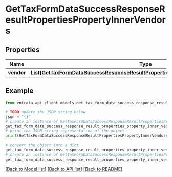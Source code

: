 # GetTaxFormDataSuccessResponseResultPropertiesPropertyInnerVendors


## Properties

Name | Type | Description | Notes
------------ | ------------- | ------------- | -------------
**vendor** | [**List[GetTaxFormDataSuccessResponseResultPropertiesPropertyInnerVendorsVendorInner]**](GetTaxFormDataSuccessResponseResultPropertiesPropertyInnerVendorsVendorInner.md) |  | [optional] 

## Example

```python
from entrata_api_client.models.get_tax_form_data_success_response_result_properties_property_inner_vendors import GetTaxFormDataSuccessResponseResultPropertiesPropertyInnerVendors

# TODO update the JSON string below
json = "{}"
# create an instance of GetTaxFormDataSuccessResponseResultPropertiesPropertyInnerVendors from a JSON string
get_tax_form_data_success_response_result_properties_property_inner_vendors_instance = GetTaxFormDataSuccessResponseResultPropertiesPropertyInnerVendors.from_json(json)
# print the JSON string representation of the object
print(GetTaxFormDataSuccessResponseResultPropertiesPropertyInnerVendors.to_json())

# convert the object into a dict
get_tax_form_data_success_response_result_properties_property_inner_vendors_dict = get_tax_form_data_success_response_result_properties_property_inner_vendors_instance.to_dict()
# create an instance of GetTaxFormDataSuccessResponseResultPropertiesPropertyInnerVendors from a dict
get_tax_form_data_success_response_result_properties_property_inner_vendors_from_dict = GetTaxFormDataSuccessResponseResultPropertiesPropertyInnerVendors.from_dict(get_tax_form_data_success_response_result_properties_property_inner_vendors_dict)
```
[[Back to Model list]](../README.md#documentation-for-models) [[Back to API list]](../README.md#documentation-for-api-endpoints) [[Back to README]](../README.md)



